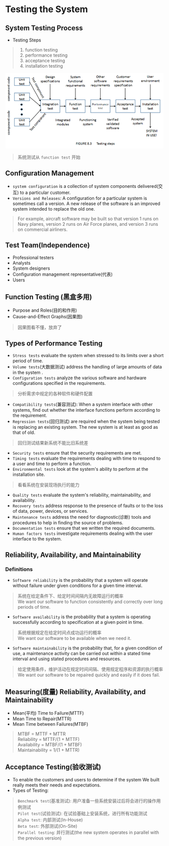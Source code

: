 # Testing the System

## System Testing Process
- Testing Steps
> 1. function testing <br>
> 2. performance testing <br>
> 3. acceptance testing <br>
> 4. installation testing <br>

![Steps in the testing process](images/TestingSteps.png)<br>
> 系统测试从 `function test` 开始

## Configuration Management
- `system configuration` is a collection of system components delivered(交互) to a
particular customer.
- `Versions and Releases`: A configuration for a particular system is sometimes call
a version. A new release of the software is an improved system intended to replace
the old one.
> For example, aircraft software may be built so that version 1 runs on Navy planes,
version 2 runs on Air Force planes, and version 3 runs on commercial airliners.<br>

## Test Team(Independence)
- Professional testers
- Analysts
- System designers
- Configuration management representative(代表)
- Users

## Function Testing (黑盒多用)
- Purpose and Roles(目的和作用)
- Cause-and-Effect Graphs(因果图)
> 因果图看不懂，放弃了<br>

## Types of Performance Testing
- `Stress tests` evaluate the system when stressed to its limits over a short period
of time.
- `Volume tests`(大数据测试) address the handling of large amounts of data in the
system .
- `Configuration tests` analyze the various software and hardware configurations
specified in the requirements.
> 分析需求中规定的各种软件和硬件配置<br>

- `Compatibility tests`(兼容测试): When a system interface with other systems, find
out whether the interface functions perform according to the requirement.
- `Regression tests`(回归测试) are required when the system being tested is replacing
an existing system. The new system is at least as good as that of old.
> 回归测试结果新系统不能比旧系统差<br>

- `Security tests` ensure that the security requirements are met.
- `Timing tests` evaluate the requirements dealing with time to respond to a user
and time to perform a function.
- `Environmental tests` look at the system's ability to perform at the installation site.
> 看看系统在安装现场执行的能力<br>

- `Quality tests` evaluate the system's reliability, maintainability, and availability.
- `Recovery tests` address response to the presence of faults or to the loss of data,
power, devices, or services.
- `Maintenance tests` address the need for diagnostic(诊断) tools and procedures to
help in finding the source of problems.
- `Documentation tests` ensure that we written the required documents.
- `Human factors tests` investigate requirements dealing with the user interface to
the system.

## Reliability, Availability, and Maintainability
### Definitions
- `Software reliability` is the probability that a system will operate without failure
under given conditions for a given time interval.
> 系统在给定条件下、给定时间间隔内无故障运行的概率<br>
> We want our software to function consistently and correctly over long periods of time.<br>


- `Software availability` is the probability that a system is operating successfully
according to specification at a given point in time.
> 系统根据规定在给定时间点成功运行的概率<br>
> We want our software to be available when we need it.<br>

- `Software maintainability` is the probability that, for a given condition of use,
a maintenance activity can be carried out within a stated time interval and using
stated procedures and resources.
> 给定使用条件，维护活动在规定时间间隔、使用规定程序和资源的执行概率<br>
> We want our software to be repaired quickly and easily if it does fail.<br>

## Measuring(度量) Reliability, Availability, and Maintainability
- Mean(平均) Time to Failure(MTTF)
- Mean Time to Repair(MTTR)
- Mean Time between Failures(MTBF)
> MTBF = MTTF + MTTR<br>
> Reliability = MTTF/(1 + MTTF)<br>
> Availability = MTBF/(1 + MTBF)<br>
> Maintainability = 1/(1 + MTTR)<br>

## Acceptance Testing(验收测试)
- To enable the customers and users to determine if the system We built really
meets their needs and expectations.
- Types of Testing:
> `Benchmark test`(基准测试): 用户准备一些系统安装过后将会进行的操作用例测试<br>
> `Pilot test`(试验测试): 在试验基础上安装系统，进行所有功能测试<br>
> `Alpha test`: 内部测试(In-House)<br>
> `Beta test`: 外部测试(On-Site)<br>
> `Parallel testing`: 并行测试(the new system operates in parallel with the previous version)<br>
